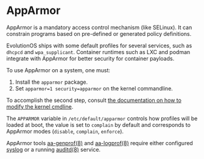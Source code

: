 # AppArmor

AppArmor is a mandatory access control mechanism (like SELinux). It can
constrain programs based on pre-defined or generated policy definitions.

EvolutionOS ships with some default profiles for several services, such as `dhcpcd` and
`wpa_supplicant`. Container runtimes such as LXC and podman integrate with
AppArmor for better security for container payloads.

To use AppArmor on a system, one must:

1. Install the `apparmor` package.
2. Set `apparmor=1 security=apparmor` on the kernel commandline.

To accomplish the second step, consult [the documentation on how to modify the
kernel cmdline](./../kernel.md#cmdline).

The `APPARMOR` variable in `/etc/default/apparmor` controls how profiles will be
loaded at boot, the value is set to `complain` by default and corresponds to
AppArmor modes (`disable`, `complain`, `enforce`).

AppArmor tools [aa-genprof(8)](https://man.voidlinux.org/aa-genprof.8) and
[aa-logprof(8)](https://man.voidlinux.org/aa-logprof.8) require either
configured [syslog](../services/logging.md) or a running
[auditd(8)](https://man.voidlinux.org/auditd.8) service.
